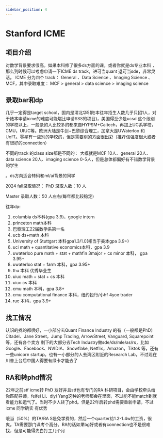 ```yaml
---
sidebar_position: 4
---
```

# Stanford ICME

## 项目介绍
对数学背景要求很高，如果本科修了很多ds方面的课，或者你就是ds专业本科
，那么到时候可以考虑申请一下ICME ds track，进可当quant 退可当sde，非常灵活。 ICME 分为四个 track：
General 、Data Science
、Imaging Science
、MCF，其中录取难度： MCF > general > data science > imaging science


## 录取bar和dp
几乎一定得是target school，国内是清北华5(陆本往年招生人数几乎只招1人，对于陆本申请icme的难度可能堪比申请SSS的项目)，美国得至少是ucsd 这个级别的学校以上，一般录的人比较多的都来自HYPSM+Caltech，再加上UC系学校，CMU，UIUC等。欧洲大陆是牛剑+巴黎综合理工，加拿大是UWaterloo 和UofT。零星有一些别的学校的，但是需要别的方面很出彩（推荐信强度很大或者有很好的connection）


不同的track 的class size都是不同的：
大概就是MCF 10人、general 20人、data science 20人、imaging science 0-5人，但是总体都偏好有不错数学背景的学生

。ds方向适合转码和ml/ai背景的同学

2024 fall录取情况： PhD 录取人数：10 人

Master 录取人数：50 人左右(每年都比较稳定)

往年dp: 

1. columbia ds本科(gpa 3.9)，google  intern
2. princeton math本科
3. 巴黎理工22届数学系第一名
4. ucb ds+math 本科
5. University of Stuttgart 本科gpa1.3/1.0(相当于美本gpa 3.9+)
6. uci math + quantitative economics本科，gpa 3.9
7. uwaterloo pure math + stat + mathfin 3major + cs minor 本科， gpa 3.95+
8. uwaterloo stat + farm 本科，gpa 3.95+
9. thu 本科 优秀毕业生
10. uiuc math + stat + cs 本科
11. uiuc cs 本科
12. cmu math 本科，gpa 3.8+
13. cmu computational finance 本科，纽约投行/小hf 4yoe trader
14. ruc 本科，gpa 3.9+


## 找工情况
认识的找的都很好，一小部分去Quant Finance Industry 的有（一般都是PhD） Citadel、Jane Street，Jump Trading, ArrowStreet, Vanguard, Squarepoint等，还有各个卖方
剩下的大部分去Tech Industry做sde/ds/mle/as/rs，比如 Google、Facebook、NVIDIA、Snowflake, Netflix，Amazon，Tiktok 等，还有一些unicorn startup。也有一小部分的人去湾区附近的Research Lab，不过现在川普上台后中国人得要有绿卡才能去了


## RA和转phd情况

 22年之前stf icme转 PhD 友好并且stf也有专门的RA 科研项目，会由学校牵头给你匹配导师，feifei Li、diyi Yang这种的老师都会在里面，不过能不能match到就看能力和运气了。当时不少人转了phd。但是22年后转phd需要重新申请，不过icme 同学确实
有优势

哦当（50%）的TA/RA S是免学费的，然后一个quarter给1.2-1.4w的工资，很爽。TA需要那门课考个高分。RA的话如果bg好或者有connection也不是很难找，但是可能得先白打工几个月

